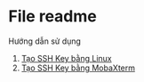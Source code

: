 # File readme 
Hướng dẫn sử dụng
1. [Tạo SSH Key bằng Linux](https://github.com/Tadjmen/Tuong-em/blob/master/SSH-Key-Linux.md)
2. [Tạo SSH Key bằng MobaXterm ](https://github.com/Tadjmen/Tuong-em/blob/master/SSH-Key-MobaXtem.md)

